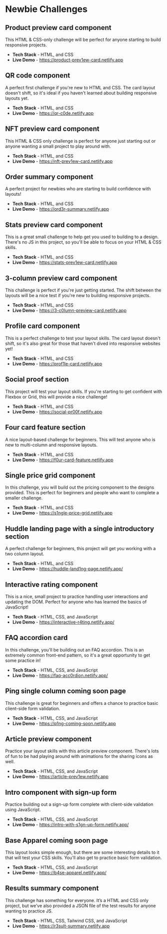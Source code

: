 # Newbie Challenges

## Product preview card component

This HTML & CSS-only challenge will be perfect for anyone starting to build responsive projects.

- **Tech Stack** - HTML, and CSS
- **Live Demo** - <https://product-prev1ew-card.netlify.app>

## QR code component

A perfect first challenge if you're new to HTML and CSS. The card layout doesn't shift, so it's ideal if you haven't learned about building responsive layouts yet.

- **Tech Stack** - HTML, and CSS
- **Live Demo** - <https://qr-c0de.netlify.app>

## NFT preview card component

This HTML & CSS only challenge is perfect for anyone just starting out or anyone wanting a small project to play around with.

- **Tech Stack** - HTML, and CSS
- **Live Demo** - <https://nft-prev1ew-card.netlify.app>

## Order summary component

A perfect project for newbies who are starting to build confidence with layouts!

- **Tech Stack** - HTML, and CSS
- **Live Demo** - <https://ord3r-summary.netlify.app>

## Stats preview card component

This is a great small challenge to help get you used to building to a design. There's no JS in this project, so you'll be able to focus on your HTML & CSS skills.

- **Tech Stack** - HTML, and CSS
- **Live Demo** - <https://stats-prev1ew-card.netlify.app>

## 3-column preview card component

This challenge is perfect if you're just getting started. The shift between the layouts will be a nice test if you're new to building responsive projects.

- **Tech Stack** - HTML, and CSS
- **Live Demo** - <https://3-c0lumn-preview-card.netlify.app>

## Profile card component

This is a perfect challenge to test your layout skills. The card layout doesn't shift, so it's also great for those that haven't dived into responsive websites yet!

- **Tech Stack** - HTML, and CSS
- **Live Demo** - <https://prof1le-card.netlify.app>

## Social proof section

This project will test your layout skills. If you're starting to get confident with Flexbox or Grid, this will provide a nice challenge!

- **Tech Stack** - HTML, and CSS
- **Live Demo** - <https://social-pr00f.netlify.app>

## Four card feature section

A nice layout-based challenge for beginners. This will test anyone who is new to multi-column and responsive layouts.

- **Tech Stack** - HTML, and CSS
- **Live Demo** - <https://f0ur-card-feature.netlify.app>

## Single price grid component

In this challenge, you will build out the pricing component to the designs provided. This is perfect for beginners and people who want to complete a smaller challenge.

- **Tech Stack** - HTML, and CSS
- **Live Demo** - <https://s1ngle-price-grid.netlify.app>

## Huddle landing page with a single introductory section

A perfect challenge for beginners, this project will get you working with a two column layout.

- **Tech Stack** - HTML, and CSS
- **Live Demo** - <https://huddle-land1ng-page.netlify.app/>

## Interactive rating component

This is a nice, small project to practice handling user interactions and updating the DOM. Perfect for anyone who has learned the basics of JavaScript!

- **Tech Stack** - HTML, CSS, and JavaScript
- **Live Demo** - <https://interactive-r4ting.netlify.app/>

## FAQ accordion card

In this challenge, you'll be building out an FAQ accordion. This is an extremely common front-end pattern, so it's a great opportunity to get some practice in!

- **Tech Stack** - HTML, CSS, and JavaScript
- **Live Demo** - <https://faq-acc0rdion.netlify.app/>

## Ping single column coming soon page

This challenge is great for beginners and offers a chance to practice basic client-side form validation.

- **Tech Stack** - HTML, CSS, and JavaScript
- **Live Demo** - <https://p1ng-coming-soon.netlify.app>

## Article preview component

Practice your layout skills with this article preview component. There's lots of fun to be had playing around with animations for the sharing icons as well.

- **Tech Stack** - HTML, CSS, and JavaScript
- **Live Demo** - <https://article-prev1ew.netlify.app>

## Intro component with sign-up form

Practice building out a sign-up form complete with client-side validation using JavaScript.

- **Tech Stack** - HTML, CSS, and JavaScript
- **Live Demo** - <https://intro-with-s1gn-up-form.netlify.app/>

## Base Apparel coming soon page

This layout looks simple enough, but there are some interesting details to it that will test your CSS skills. You'll also get to practice basic form validation.

- **Tech Stack** - HTML, CSS, and JavaScript
- **Live Demo** - <https://b4se-apparel.netlify.app/>

## Results summary component

This challenge has something for everyone. It’s a HTML and CSS only project, but we’ve also provided a JSON file of the test results for anyone wanting to practice JS.

- **Tech Stack** - HTML, CSS, Tailwind CSS, and JavaScript
- **Live Demo** - <https://r3sult-summary.netlify.app>

